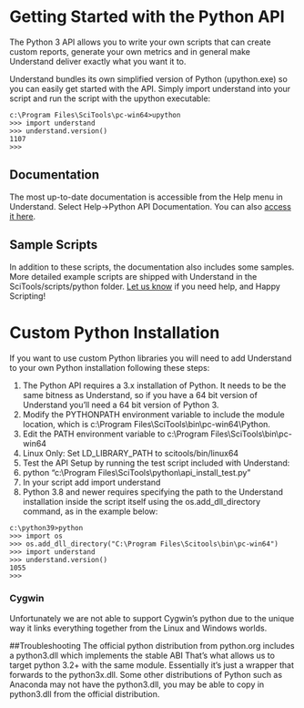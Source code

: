 # Getting Started with the Python API

The Python 3 API allows you to write your own scripts that can create custom reports, generate your own metrics and in general make Understand deliver exactly what you want it to.

Understand bundles its own simplified version of Python (upython.exe) so you can easily get started with the API. Simply import understand into your script and run the script with the upython executable:
```
c:\Program Files\SciTools\pc-win64>upython
>>> import understand
>>> understand.version()
1107
>>>
```
## Documentation
The most up-to-date documentation is accessible from the Help menu in Understand. Select Help->Python API Documentation. You can also [access it here](https://docs.scitools.com/manuals/python/index.html).

## Sample Scripts
In addition to these scripts, the documentation also includes some samples. More detailed example scripts are shipped with Understand in the SciTools/scripts/python folder.
[Let us know](mailto:support@scitools.com) if you need help, and Happy Scripting!

# Custom Python Installation
If you want to use custom Python libraries you will need to add Understand to your own Python installation following these steps:

1. The Python API requires a 3.x installation of Python. It needs to be the same bitness as Understand, so if you have a 64 bit version of Understand you’ll need a 64 bit version of Python 3.
1. Modify the PYTHONPATH environment variable to include the module location, which is c:\Program Files\SciTools\bin\pc-win64\Python.
1. Edit the PATH environment variable to c:\Program Files\SciTools\bin\pc-win64
1. Linux Only: Set LD_LIBRARY_PATH to scitools/bin/linux64
1. Test the API Setup by running the test script included with Understand:
1. python “c:\Program Files\SciTools\python\api_install_test.py”
1. In your script add import understand
1. Python 3.8 and newer requires specifying the path to the Understand installation inside the script itself using the os.add_dll_directory command, as in the example below:

```
c:\python39>python
>>> import os
>>> os.add_dll_directory("C:\Program Files\Scitools\bin\pc-win64")
>>> import understand
>>> understand.version()
1055
>>>
```

### Cygwin
Unfortunately we are not able to support Cygwin’s python due to the unique way it links everything together from the Linux and Windows worlds.

##Troubleshooting
The official python distribution from python.org includes a python3.dll which implements the stable ABI That’s what allows us to target python 3.2+ with the same module. Essentially it’s just a wrapper that forwards to the python3x.dll. Some other distributions of Python such as Anaconda may not have the python3.dll, you may be able to copy in python3.dll from the official distribution.
